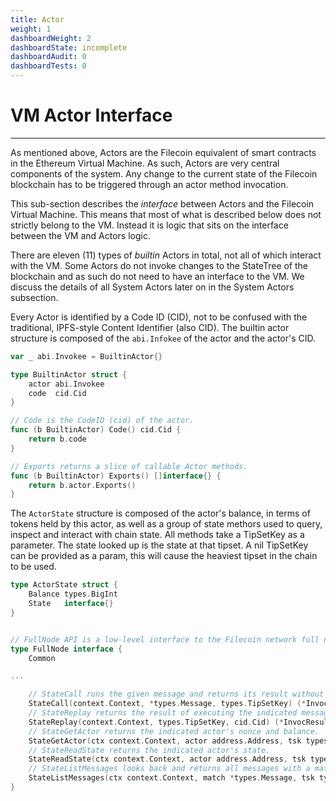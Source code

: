 ```yaml
---
title: Actor
weight: 1
dashboardWeight: 2
dashboardState: incomplete
dashboardAudit: 0
dashboardTests: 0
---
```


# VM Actor Interface
---

As mentioned above, Actors are the Filecoin equivalent of smart contracts in the Ethereum Virtual Machine. As such, Actors are very central components of the system. Any change to the current state of the Filecoin blockchain has to be triggered through an actor method invocation.

This sub-section describes the _interface_ between Actors and the Filecoin Virtual Machine. This means that most of what is described below does not strictly belong to the VM. Instead it is logic that sits on the interface between the VM and Actors logic.

There are eleven (11) types of _builtin_ Actors in total, not all of which interact with the VM. Some Actors do not invoke changes to the StateTree of the blockchain and as such do not need to have an interface to the VM. We discuss the details of all System Actors later on in the System Actors subsection.

Every Actor is identified by a Code ID (CID), not to be confused with the traditional, IPFS-style Content Identifier (also CID). The builtin actor structure is composed of the `abi.Infokee` of the actor and the actor's CID.

```go
var _ abi.Invokee = BuiltinActor{}

type BuiltinActor struct {
	actor abi.Invokee
	code  cid.Cid
}

// Code is the CodeID (cid) of the actor.
func (b BuiltinActor) Code() cid.Cid {
	return b.code
}

// Exports returns a slice of callable Actor methods.
func (b BuiltinActor) Exports() []interface{} {
	return b.actor.Exports()
}
```

The `ActorState` structure is composed of the actor's balance, in terms of tokens held by this actor, as well as a group of state methors used to query, inspect and interact with chain state. All methods take a TipSetKey as a parameter. The state looked up is the state at that tipset. A nil TipSetKey can be provided as a param, this will cause the heaviest tipset in the chain to be used.

```go
type ActorState struct {
	Balance types.BigInt
	State   interface{}
}
```

```go

// FullNode API is a low-level interface to the Filecoin network full node
type FullNode interface {
	Common

...

	// StateCall runs the given message and returns its result without any persisted changes.
	StateCall(context.Context, *types.Message, types.TipSetKey) (*InvocResult, error)
	// StateReplay returns the result of executing the indicated message, assuming it was executed in the indicated tipset.
	StateReplay(context.Context, types.TipSetKey, cid.Cid) (*InvocResult, error)
	// StateGetActor returns the indicated actor's nonce and balance.
	StateGetActor(ctx context.Context, actor address.Address, tsk types.TipSetKey) (*types.Actor, error)
	// StateReadState returns the indicated actor's state.
	StateReadState(ctx context.Context, actor address.Address, tsk types.TipSetKey) (*ActorState, error)
	// StateListMessages looks back and returns all messages with a matching to or from address, stopping at the given height.
	StateListMessages(ctx context.Context, match *types.Message, tsk types.TipSetKey, toht abi.ChainEpoch) ([]cid.Cid, error)
}
```
